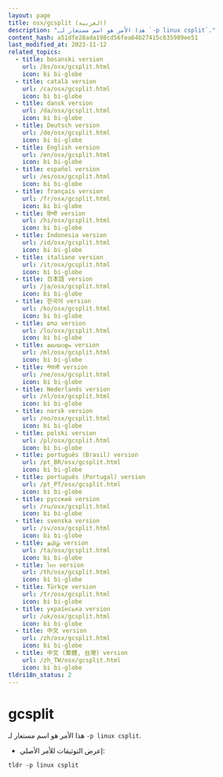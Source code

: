 ```yaml
---
layout: page
title: osx/gcsplit (العربية)
description: "هذا الأمر هو اسم مستعار لـ `-p linux csplit`."
content_hash: a51dfe28ada198cd56fea64b27415c635989ee51
last_modified_at: 2023-11-12
related_topics:
  - title: bosanski version
    url: /bs/osx/gcsplit.html
    icon: bi bi-globe
  - title: català version
    url: /ca/osx/gcsplit.html
    icon: bi bi-globe
  - title: dansk version
    url: /da/osx/gcsplit.html
    icon: bi bi-globe
  - title: Deutsch version
    url: /de/osx/gcsplit.html
    icon: bi bi-globe
  - title: English version
    url: /en/osx/gcsplit.html
    icon: bi bi-globe
  - title: español version
    url: /es/osx/gcsplit.html
    icon: bi bi-globe
  - title: français version
    url: /fr/osx/gcsplit.html
    icon: bi bi-globe
  - title: हिन्दी version
    url: /hi/osx/gcsplit.html
    icon: bi bi-globe
  - title: Indonesia version
    url: /id/osx/gcsplit.html
    icon: bi bi-globe
  - title: italiano version
    url: /it/osx/gcsplit.html
    icon: bi bi-globe
  - title: 日本語 version
    url: /ja/osx/gcsplit.html
    icon: bi bi-globe
  - title: 한국어 version
    url: /ko/osx/gcsplit.html
    icon: bi bi-globe
  - title: ລາວ version
    url: /lo/osx/gcsplit.html
    icon: bi bi-globe
  - title: മലയാളം version
    url: /ml/osx/gcsplit.html
    icon: bi bi-globe
  - title: नेपाली version
    url: /ne/osx/gcsplit.html
    icon: bi bi-globe
  - title: Nederlands version
    url: /nl/osx/gcsplit.html
    icon: bi bi-globe
  - title: norsk version
    url: /no/osx/gcsplit.html
    icon: bi bi-globe
  - title: polski version
    url: /pl/osx/gcsplit.html
    icon: bi bi-globe
  - title: português (Brasil) version
    url: /pt_BR/osx/gcsplit.html
    icon: bi bi-globe
  - title: português (Portugal) version
    url: /pt_PT/osx/gcsplit.html
    icon: bi bi-globe
  - title: русский version
    url: /ru/osx/gcsplit.html
    icon: bi bi-globe
  - title: svenska version
    url: /sv/osx/gcsplit.html
    icon: bi bi-globe
  - title: தமிழ் version
    url: /ta/osx/gcsplit.html
    icon: bi bi-globe
  - title: ไทย version
    url: /th/osx/gcsplit.html
    icon: bi bi-globe
  - title: Türkçe version
    url: /tr/osx/gcsplit.html
    icon: bi bi-globe
  - title: українська version
    url: /uk/osx/gcsplit.html
    icon: bi bi-globe
  - title: 中文 version
    url: /zh/osx/gcsplit.html
    icon: bi bi-globe
  - title: 中文 (繁體, 台灣) version
    url: /zh_TW/osx/gcsplit.html
    icon: bi bi-globe
tldri18n_status: 2
---
```

# gcsplit

هذا الأمر هو اسم مستعار لـ `-p linux csplit`.

- إعرض التوثيقات للأمر الأصلي:

`tldr -p linux csplit`

